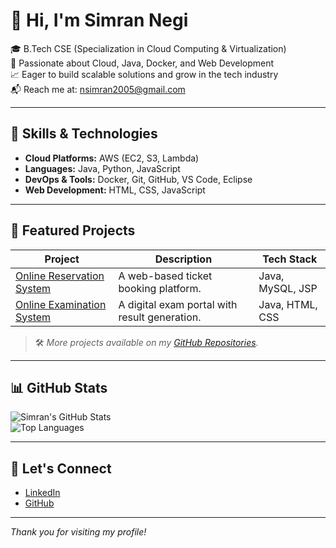 # 👋 Hi, I'm Simran Negi

🎓 B.Tech CSE (Specialization in Cloud Computing & Virtualization)  
🔧 Passionate about Cloud, Java, Docker, and Web Development  
📈 Eager to build scalable solutions and grow in the tech industry  
📬 Reach me at: [nsimran2005@gmail.com](mailto:nsimran2005@gmail.com)

---

## 🚀 Skills & Technologies

- **Cloud Platforms:** AWS (EC2, S3, Lambda)
- **Languages:** Java, Python, JavaScript
- **DevOps & Tools:** Docker, Git, GitHub, VS Code, Eclipse
- **Web Development:** HTML, CSS, JavaScript

---

## 💼 Featured Projects

| Project | Description | Tech Stack |
|--------|-------------|------------|
| [Online Reservation System](https://github.com/simran-n17/Online-Reservation-System) | A web-based ticket booking platform. | Java, MySQL, JSP |
| [Online Examination System](https://github.com/simran-n17/Online-Examination-System) | A digital exam portal with result generation. | Java, HTML, CSS |

> 🛠️ *More projects available on my [GitHub Repositories](https://github.com/simran-n17?tab=repositories).*

---

## 📊 GitHub Stats

![Simran's GitHub Stats](https://github-readme-stats.vercel.app/api?username=simran-n17&show_icons=true&theme=default)  
![Top Languages](https://github-readme-stats.vercel.app/api/top-langs/?username=simran-n17&layout=compact&theme=default)

---

## 🤝 Let's Connect

- [LinkedIn](https://www.linkedin.com/in/simran-negi-514868249/)
- [GitHub](https://github.com/simran-n17)

---

_Thank you for visiting my profile!_
